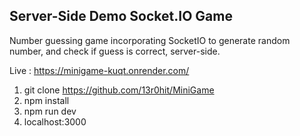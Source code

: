 ## Server-Side Demo Socket.IO Game
Number guessing game incorporating SocketIO to generate random number, and check if guess is correct, server-side.

Live : https://minigame-kuqt.onrender.com/

1) git clone https://github.com/13r0hit/MiniGame
2) npm install
3) npm run dev
4) localhost:3000